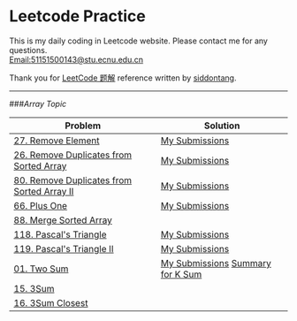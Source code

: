 # Leetcode Practice

This is my daily coding in Leetcode website. Please contact me for any questions.  
[Email:51151500143@stu.ecnu.edu.cn](51151500143@stu.ecnu.edu.cn)

Thank you for [LeetCode 题解](https://www.gitbook.com/book/siddontang/leetcode-solution/details) reference written by [siddontang](https://www.gitbook.com/@siddontang).

---

###_Array Topic_


Problem | Solution
---|---
[27. Remove Element](https://leetcode.com/problems/remove-element/)| [My Submissions](https://github.com/yeran20080825/Leetcode/blob/master/removeElement.cpp)
[26. Remove Duplicates from Sorted Array](https://leetcode.com/problems/remove-duplicates-from-sorted-array/) |  [My Submissions](https://github.com/yeran20080825/Leetcode/blob/master/removeElement.cpp)
[80. Remove Duplicates from Sorted Array II](https://leetcode.com/problems/remove-duplicates-from-sorted-array-ii/)| [My Submissions](https://github.com/yeran20080825/Leetcode/blob/master/removeElementTwo.cpp)
[66. Plus One](https://leetcode.com/problems/plus-one/)|[My Submissions](https://github.com/yeran20080825/Leetcode/blob/master/plusOne.cpp)
[88. Merge Sorted Array ](https://leetcode.com/problems/merge-sorted-array/)|[]()
[118. Pascal's Triangle](https://leetcode.com/problems/pascals-triangle/)|[My Submissions](https://github.com/yeran20080825/Leetcode/blob/master/triangle.cpp)
[119. Pascal's Triangle II](https://leetcode.com/problems/pascals-triangle-ii/)|[My Submissions](https://github.com/yeran20080825/Leetcode/blob/master/triangleTwo.cpp)
[01. Two Sum ](https://leetcode.com/problems/two-sum/)|[My Submissions](https://github.com/yeran20080825/Leetcode/blob/master/twoSum.cpp) [Summary for K Sum](http://www.sigmainfy.com/blog/summary-of-ksum-problems.html)
[15. 3Sum](https://leetcode.com/problems/3sum/)|
[16. 3Sum Closest](https://leetcode.com/problems/3sum-closest/)|